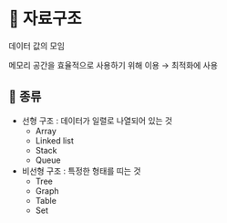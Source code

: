 # 📌 자료구조

데이터 값의 모임

메모리 공간을 효율적으로 사용하기 위해 이용 → 최적화에 사용

## 📌 종류

- 선형 구조 : 데이터가 일렬로 나열되어 있는 것
    - Array
    - Linked list
    - Stack
    - Queue
- 비선형 구조 : 특정한 형태를 띠는 것
    - Tree
    - Graph
    - Table
    - Set